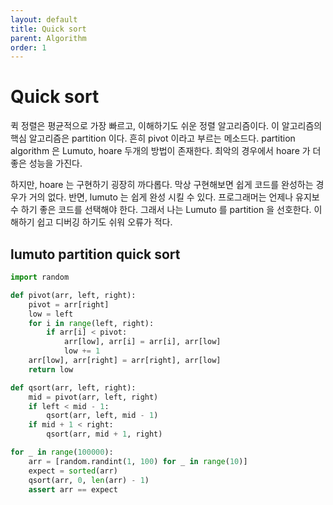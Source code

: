 ```yaml
---
layout: default
title: Quick sort
parent: Algorithm
order: 1
---
```


# Quick sort

퀵 정렬은 평균적으로 가장 빠르고, 이해하기도 쉬운 정렬 알고리즘이다.
이 알고리즘의 핵심 알고리즘은 partition 이다. 흔히 pivot 이라고 부르는 메소드다.
partition algorithm 은 Lumuto, hoare 두개의 방법이 존재한다. 최악의 경우에서 hoare 가 더 좋은 성능을 가진다.

하지만, hoare 는 구현하기 굉장히 까다롭다. 막상 구현해보면 쉽게 코드를 완성하는 경우가 거의 없다. 반면, lumuto 는 쉽게 완성 시킬 수 있다. 프로그래머는 언제나 유지보수 하기 좋은 코드를 선택해야 한다.
그래서 나는 Lumuto 를 partition 을 선호한다. 이해하기 쉽고 디버깅 하기도 쉬워 오류가 적다.

## lumuto partition quick sort

```python
import random

def pivot(arr, left, right):
    pivot = arr[right]
    low = left
    for i in range(left, right):
        if arr[i] < pivot:
            arr[low], arr[i] = arr[i], arr[low]
            low += 1
    arr[low], arr[right] = arr[right], arr[low]
    return low

def qsort(arr, left, right):
    mid = pivot(arr, left, right)
    if left < mid - 1:
        qsort(arr, left, mid - 1)
    if mid + 1 < right:
        qsort(arr, mid + 1, right)

for _ in range(100000):
    arr = [random.randint(1, 100) for _ in range(10)]
    expect = sorted(arr)
    qsort(arr, 0, len(arr) - 1)
    assert arr == expect
```